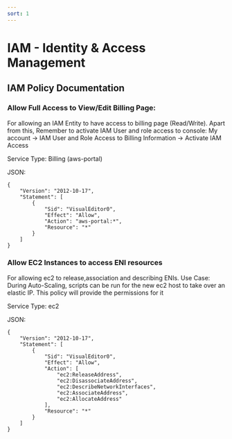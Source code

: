 ```yaml
---
sort: 1
---
```

# IAM - Identity & Access Management

## IAM Policy Documentation

### Allow Full Access to View/Edit Billing Page:
For allowing an IAM Entity to have access to billing page (Read/Write).
Apart from this, Remember to activate IAM User and role access to console:
My account -> IAM User and Role Access to Billing Information -> Activate IAM Access 

Service Type: Billing (aws-portal)

JSON:
```
{
    "Version": "2012-10-17",
    "Statement": [
        {
            "Sid": "VisualEditor0",
            "Effect": "Allow",
            "Action": "aws-portal:*",
            "Resource": "*"
        }
    ]
}
```

### Allow EC2 Instances to access ENI resources
For allowing ec2 to release,association and describing ENIs.
Use Case: During Auto-Scaling, scripts can be run for the new ec2 host to take over an elastic IP. This policy will provide the permissions for it

Service Type: ec2

JSON:
```
{
    "Version": "2012-10-17",
    "Statement": [
        {
            "Sid": "VisualEditor0",
            "Effect": "Allow",
            "Action": [
                "ec2:ReleaseAddress",
                "ec2:DisassociateAddress",
                "ec2:DescribeNetworkInterfaces",
                "ec2:AssociateAddress",
                "ec2:AllocateAddress"
            ],
            "Resource": "*"
        }
    ]
}
```